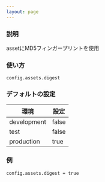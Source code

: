 ```yaml
---
layout: page
---
```

### 説明
assetにMD5フィンガープリントを使用

### 使い方
    config.assets.digest

### デフォルトの設定

環境          | 設定
----------- | -----
development | false
test        | false
production  | true

### 例
    config.assets.digest = true